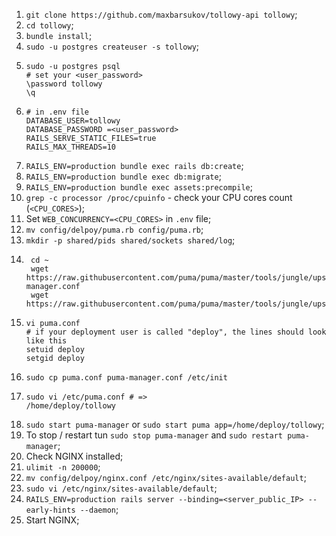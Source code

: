1) `git clone https://github.com/maxbarsukov/tollowy-api tollowy`;
2) `cd tollowy`;
3) `bundle install`;
4) `sudo -u postgres createuser -s tollowy`;
5) ```shell
   sudo -u postgres psql
   # set your <user_password>
   \password tollowy
   \q
   ```
6) ```shell
   # in .env file
   DATABASE_USER=tollowy
   DATABASE_PASSWORD =<user_password>
   RAILS_SERVE_STATIC_FILES=true
   RAILS_MAX_THREADS=10
   ```
7) `RAILS_ENV=production bundle exec rails db:create`;
8) `RAILS_ENV=production bundle exec db:migrate`;
9) `RAILS_ENV=production bundle exec assets:precompile`;
10) `grep -c processor /proc/cpuinfo` - check your CPU cores count (`<CPU_CORES>`);
11) Set `WEB_CONCURRENCY=<CPU_CORES>` in `.env` file;
12) `mv config/delpoy/puma.rb config/puma.rb`;
13) `mkdir -p shared/pids shared/sockets shared/log`;
14) ```shell
     cd ~
     wget https://raw.githubusercontent.com/puma/puma/master/tools/jungle/upstart/puma-manager.conf
     wget https://raw.githubusercontent.com/puma/puma/master/tools/jungle/upstart/puma.conf
     ```
15) ```shell
    vi puma.conf
    # if your deployment user is called "deploy", the lines should look like this
    setuid deploy
    setgid deploy
    ```
16) `sudo cp puma.conf puma-manager.conf /etc/init`
17) ```shell
    sudo vi /etc/puma.conf # =>
    /home/deploy/tollowy
    ```
18) `sudo start puma-manager` or `sudo start puma app=/home/deploy/tollowy`;
19) To stop / restart tun `sudo stop puma-manager` and `sudo restart puma-manager`;
20) Check NGINX installed;
21) `ulimit -n 200000`;
22) `mv config/delpoy/nginx.conf /etc/nginx/sites-available/default`;
23) `sudo vi /etc/nginx/sites-available/default`;
24) `RAILS_ENV=production rails server --binding=<server_public_IP> --early-hints --daemon`;
25) Start NGINX;

